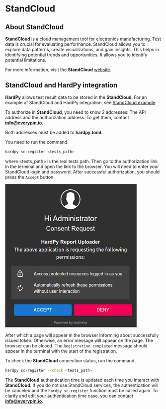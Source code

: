 # StandCloud

## About StandCloud

**StandCloud** is a cloud management tool for electronics manufacturing.
Test data is crucial for evaluating performance.
StandCloud allows you to explore data patterns, create visualizations, and gain insights.
This helps in identifying potential trends and opportunities.
It allows you to identify potential limitations.

For more information, visit the **StandCloud** [website](https://everypin.io/standcloud).

## StandCloud and HardPy integration

**HardPy** allows test result data to be stored in the **StandCloud**.
For an example of StandCloud and HardPy integration,
see [StandCloud example](../examples/stand_cloud.md).

To authorize in **StandCloud**, you need to know 2 addresses:
The API address and the authorization address.
To get them, contact **info@everypin.io**.

Both addresses must be added to **hardpy.toml**.

You need to run the command.

```bash
hardpy sc-register <tests_path>
```
where <tests_path> is the real tests path.
Then go to the authorization link in the terminal and open the link to the browser.
You will need to enter your StandCloud login and password.
After successful authorization, you should press the `Accept` button.

![stand_cloud_auth](../img/stand_cloud/stand_cloud_auth.png)

After which a page will appear in the browser informing about successfully issued token.
Otherwise, an error message will appear on the page.
The browser can be closed.
The `Registration completed` message should appear in the terminal with
the start of the registration.

To check the **StandCloud** connection status, run the command.

```bash
hardpy sc-register --check <tests_path>
```

The **StandCloud** authentication time is updated each time you interact with **StandCloud**.
If you do not use StandCloud services, the authentication will be canceled and the
`hardpy sc-register` function must be called again.
To clarify and edit your authentication time case, you can contact **info@everypin.io**.
